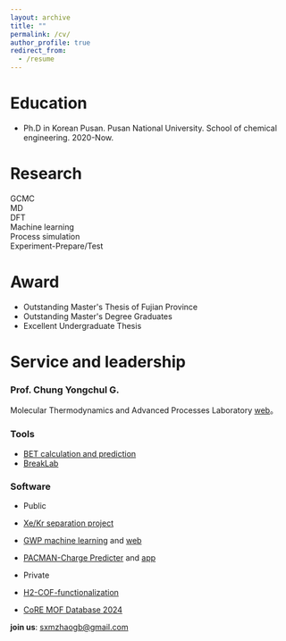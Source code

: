 ```yaml
---
layout: archive
title: ""
permalink: /cv/
author_profile: true
redirect_from:
  - /resume
---     
```


Education
======
* Ph.D in Korean Pusan. Pusan National University. School of chemical engineering. 2020-Now.
                                               
         
Research     
======
 GCMC                  
 MD                        
 DFT              
 Machine learning                                                                                       
 Process simulation                         
 Experiment-Prepare/Test                                                                       
 
 Award     
======
* Outstanding Master's Thesis of Fujian Province
* Outstanding Master's Degree Graduates
* Excellent Undergraduate Thesis                                                                                  
  
Service and leadership
======      
### Prof. Chung Yongchul G.                                   
Molecular Thermodynamics and Advanced Processes Laboratory [web](https://sites.google.com/view/mtap-lab)。   

### Tools                     
* [BET calculation and prediction](https://sesami-web.org/)          
* [BreakLab]() 

### Software                      
*  Public                                        
  *  [Xe/Kr separation project](https://github.com/sxm13/Xe-Kr-Separation-Project)                                                
  *  [GWP machine learning](https://github.com/sxm13/GWP-project) and [web](https://gwp-web-mtap-pnu.streamlit.app/)                   
  *  [PACMAN-Charge Predicter](https://github.com/mtap-research/PACMAN-charge) and [app](https://pacman-charge-mtap.streamlit.app/)                                                     
                                                                            
*  Private                                                           
  *  [H2-COF-functionalization](https://github.com/sxm13/H2-COF-functionalization)                                                 
  *  [CoRE MOF Database 2024](https://github.com/sxm13/CoRE-MOF-2024)                                                                            
                                                                  
                                                   
**join us**: sxmzhaogb@gmail.com                      
